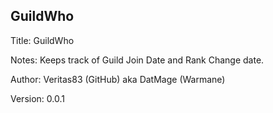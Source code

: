 ## GuildWho
Title: GuildWho

Notes: Keeps track of Guild Join Date and Rank Change date.

Author: Veritas83 (GitHub) aka DatMage (Warmane)

Version: 0.0.1
